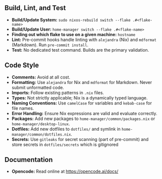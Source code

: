 ## Build, Lint, and Test

- **Build/Update System:** `sudo nixos-rebuild switch --flake .#<flake-name>`
- **Build/Update User:** `home-manager switch --flake .#<flake-name>`
- **Finding out which flake to use on a given machine:** `hostname`
- **Lint:** Pre-commit hooks handle linting with `alejandra` (Nix) and `mdformat` (Markdown). Run `pre-commit install`.
- **Test:** No dedicated test command. Builds are the primary validation.

## Code Style

- **Comments:** Avoid at all cost.
- **Formatting:** Use `alejandra` for Nix and `mdformat` for Markdown. Never submit unformatted code.
- **Imports:** Follow existing patterns in `.nix` files.
- **Types:** Not strictly applicable; Nix is a dynamically typed language.
- **Naming Conventions:** Use `camelCase` for variables and `kebab-case` for file names.
- **Error Handling:** Ensure Nix expressions are valid and evaluate correctly.
- **Packages:** Add new packages to `home-manager/common/packages.nix` or `home-manager/desktop-linux`.
- **Dotfiles:** Add new dotfiles to `dotfiles/` and symlink in `home-manager/common/dotfiles.nix`.
- **Secrets:** Use `gitleaks` for secret scanning (part of pre-commit) and store secrets in `dotfiles/secrets` which is gitignored

## Documentation

- **Opencode:** Read online at https://opencode.ai/docs/
